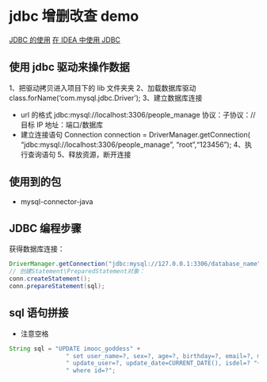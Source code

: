 # jdbc 增删改查 demo

[JDBC 的使用](https://www.runoob.com/w3cnote/jdbc-use-guide.html)
[在 IDEA 中使用 JDBC](https://blog.csdn.net/qq_41089854/article/details/93787798)

## 使用 jdbc 驱动来操作数据

1、把驱动拷贝进入项目下的 lib 文件夹夹
2、加载数据库驱动
class.forName(‘com.mysql.jdbc.Driver’);
3、建立数据库连接

- url 的格式
  jdbc:mysql://localhost:3306/people_manage
  协议：子协议：//目标 IP 地址：端口/数据库
- 建立连接语句
  Connection connection = DriverManager.getConnection(
  “jdbc:mysql://localhost:3306/people_manage”, “root”,“123456”);
  4、执行查询语句
  5、释放资源，断开连接

## 使用到的包

- mysql-connector-java

## JDBC 编程步骤

获得数据库连接：

```java
DriverManager.getConnection("jdbc:mysql://127.0.0.1:3306/database_name", "root", "password");
// 创建Statement\PreparedStatement对象：
conn.createStatement();
conn.prepareStatement(sql);
```

## sql 语句拼接

- 注意空格

```java
String sql = "UPDATE imooc_goddess" +
                " set user_name=?, sex=?, age=?, birthday=?, email=?, mobile=?,"+
                " update_user=?, update_date=CURRENT_DATE(), isdel=? "+
                " where id=?";
```